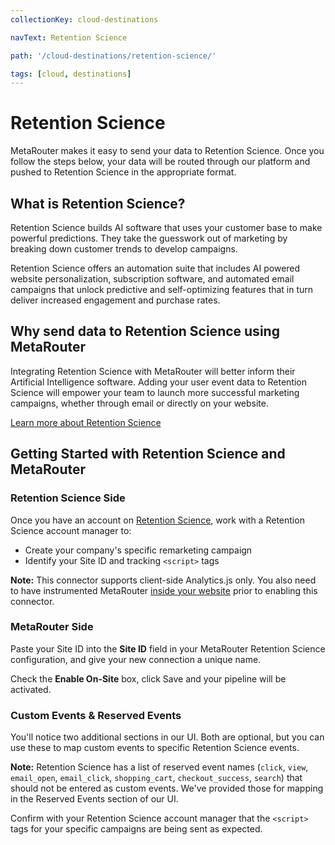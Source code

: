 ```yaml
---
collectionKey: cloud-destinations

navText: Retention Science

path: '/cloud-destinations/retention-science/'

tags: [cloud, destinations]
---
```


# Retention Science

MetaRouter makes it easy to send your data to Retention Science. Once you follow the steps below, your data will be routed through our platform and pushed to Retention Science in the appropriate format.

## What is Retention Science?

Retention Science builds AI software that uses your customer base to make powerful predictions. They take the guesswork out of marketing by breaking down customer trends to develop campaigns.

Retention Science offers an automation suite that includes AI powered website personalization, subscription software, and automated email campaigns that unlock predictive and self-optimizing features that in turn deliver increased engagement and purchase rates.

## Why send data to Retention Science using MetaRouter

Integrating Retention Science with MetaRouter will better inform their Artificial Intelligence software. Adding your user event data to Retention Science will empower your team to launch more successful marketing campaigns, whether through email or directly on your website.

[Learn more about Retention Science](https://www.retentionscience.com/)

## Getting Started with Retention Science and MetaRouter

### Retention Science Side

Once you have an account on [Retention Science](https://www.retentionscience.com/), work with a Retention Science account manager to:

- Create your company's specific remarketing campaign
- Identify your Site ID and tracking `<script>` tags

**Note:** This connector supports client-side Analytics.js only. You also need to have instrumented MetaRouter [inside your website](/sources/analytics-js/) prior to enabling this connector.

### MetaRouter Side

Paste your Site ID into the **Site ID** field in your MetaRouter Retention Science configuration, and give your new connection a unique name.

Check the **Enable On-Site** box, click Save and your pipeline will be activated.

### Custom Events & Reserved Events

You'll notice two additional sections in our UI. Both are optional, but you can use these to map custom events to specific Retention Science events.

**Note:** Retention Science has a list of reserved event names (`click`, `view`, `email_open`, `email_click`, `shopping_cart`, `checkout_success`, `search`) that should not be entered as custom events. We've provided those for mapping in the Reserved Events section of our UI.

Confirm with your Retention Science account manager that the `<script>` tags for your specific campaigns are being sent as expected.
